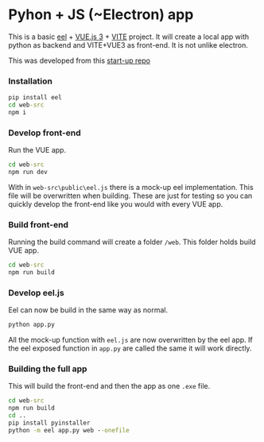 # Pyhon + JS (~Electron) app

This is a basic [eel](https://github.com/python-eel/Eel) + [VUE.js 3](https://vuejs.org/) + [VITE](https://vitejs.dev/) project. It will create a local app with python as backend and VITE+VUE3 as front-end.
It is not unlike electron.

This was developed from this [start-up repo](https://github.com/wagenrace/VUE3-VITE-eel-starter)

### Installation

```cmd
pip install eel
cd web-src
npm i
```

### Develop front-end

Run the VUE app.

```cmd
cd web-src
npm run dev
```

With in `web-src\public\eel.js` there is a mock-up eel implementation. This file will be overwritten when building.
These are just for testing so you can quickly develop the front-end like you would with every VUE app.

### Build front-end

Running the build command will create a folder `/web`. This folder holds build VUE app.

```cmd
cd web-src
npm run build
```

### Develop eel.js

Eel can now be build in the same way as normal.

```cmd
python app.py
```

All the mock-up function with `eel.js` are now overwritten by the eel app.
If the eel exposed function in `app.py` are called the same it will work directly.

### Building the full app

This will build the front-end and then the app as one `.exe` file.

```cmd
cd web-src
npm run build
cd ..
pip install pyinstaller
python -m eel app.py web --onefile
```
